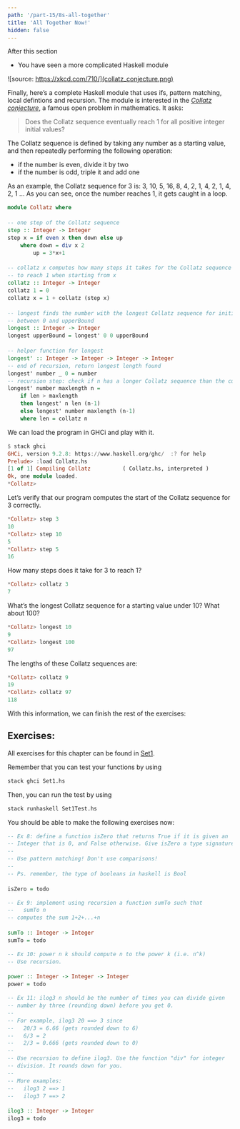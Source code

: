 ```yaml
---
path: '/part-15/8s-all-together'
title: 'All Together Now!'
hidden: false
---
```



<text-box variant='learningObjectives' name="Learning objectives">

After this section

- You have seen a more complicated Haskell module
</text-box>

![source: https://xkcd.com/710/](collatz_conjecture.png)


Finally, here’s a complete Haskell module that uses ifs, pattern matching, local defintions and recursion. The module is interested in the [_Collatz conjecture_](https://en.wikipedia.org/wiki/Collatz_conjecture), a famous open problem in mathematics. It asks:

> Does the Collatz sequence eventually reach 1 for all positive integer initial values?

The Collatz sequence is defined by taking any number as a starting value, and then repeatedly performing the following operation:

*   if the number is even, divide it by two
*   if the number is odd, triple it and add one

As an example, the Collatz sequence for 3 is: 3, 10, 5, 16, 8, 4, 2, 1, 4, 2, 1, 4, 2, 1 … As you can see, once the number reaches 1, it gets caught in a loop.
```Haskell
module Collatz where

-- one step of the Collatz sequence
step :: Integer -> Integer
step x = if even x then down else up
    where down = div x 2
        up = 3*x+1

-- collatz x computes how many steps it takes for the Collatz sequence
-- to reach 1 when starting from x
collatz :: Integer -> Integer
collatz 1 = 0
collatz x = 1 + collatz (step x)

-- longest finds the number with the longest Collatz sequence for initial values
-- between 0 and upperBound
longest :: Integer -> Integer
longest upperBound = longest' 0 0 upperBound

-- helper function for longest
longest' :: Integer -> Integer -> Integer -> Integer
-- end of recursion, return longest length found
longest' number _ 0 = number
-- recursion step: check if n has a longer Collatz sequence than the current known longest
longest' number maxlength n =
    if len > maxlength
    then longest' n len (n-1)
    else longest' number maxlength (n-1)
    where len = collatz n
```

We can load the program in GHCi and play with it.

```Haskell
$ stack ghci
GHCi, version 9.2.8: https://www.haskell.org/ghc/  :? for help
Prelude> :load Collatz.hs
[1 of 1] Compiling Collatz          ( Collatz.hs, interpreted )
Ok, one module loaded.
*Collatz>
```

Let’s verify that our program computes the start of the Collatz sequence for 3 correctly.

```Haskell
*Collatz> step 3
10
*Collatz> step 10
5
*Collatz> step 5
16
```

How many steps does it take for 3 to reach 1?

```Haskell
*Collatz> collatz 3
7
```

What’s the longest Collatz sequence for a starting value under 10? What about 100?

```Haskell
*Collatz> longest 10
9
*Collatz> longest 100
97
```

The lengths of these Collatz sequences are:

```Haskell
*Collatz> collatz 9
19
*Collatz> collatz 97
118
```

With this information, we can finish the rest of the exercises:


## Exercises:

All exercises for this chapter can be found in [Set1](https://github.com/moocfi/haskell-mooc/blob/master/exercises/Set1.hs).

Remember that you can test your functions by using
```Haskell
stack ghci Set1.hs
```

Then, you can run the test by using
```Bash
stack runhaskell Set1Test.hs
```
You should be able to make the following exercises now:

<text-box variant='exercise' name="Exercise 1.8">

```Haskell
-- Ex 8: define a function isZero that returns True if it is given an
-- Integer that is 0, and False otherwise. Give isZero a type signature.
--
-- Use pattern matching! Don't use comparisons!
--
-- Ps. remember, the type of booleans in haskell is Bool

isZero = todo
```

</text-box>


<text-box variant='exercise' name="Exercise 1.9">

```Haskell
-- Ex 9: implement using recursion a function sumTo such that
--   sumTo n
-- computes the sum 1+2+...+n

sumTo :: Integer -> Integer
sumTo = todo
```

</text-box>

<text-box variant='exercise' name="Exercise 1.10">

```Haskell
-- Ex 10: power n k should compute n to the power k (i.e. n^k)
-- Use recursion.

power :: Integer -> Integer -> Integer
power = todo
```

</text-box>

<text-box variant='exercise' name="Exercise 1.11">

```Haskell
-- Ex 11: ilog3 n should be the number of times you can divide given
-- number by three (rounding down) before you get 0.
--
-- For example, ilog3 20 ==> 3 since
--   20/3 = 6.66 (gets rounded down to 6)
--   6/3 = 2
--   2/3 = 0.666 (gets rounded down to 0)
--
-- Use recursion to define ilog3. Use the function "div" for integer
-- division. It rounds down for you.
--
-- More examples:
--   ilog3 2 ==> 1
--   ilog3 7 ==> 2

ilog3 :: Integer -> Integer
ilog3 = todo

```

</text-box>


